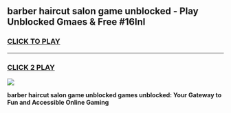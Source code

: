 
## barber haircut salon game unblocked - Play Unblocked Gmaes & Free #16lnl
<h3>
<a href="https://premium.freeplayer.one?title=barber_haircut_salon_game_unblocked&ref=01M">CLICK TO PLAY</a></h3>
<hr>

<h3>
<a href="https://premium.freeplayer.one?title=barber_haircut_salon_game_unblocked&ref=01M">CLICK 2 PLAY</a>
  
</h3>

<a href="https://premium.freeplayer.one?title=barber_haircut_salon_game_unblocked&ref=01M"><img src="https://clearcache.store/games.png"></a>


**barber haircut salon game unblocked games unblocked: Your Gateway to Fun and Accessible Online Gaming**
